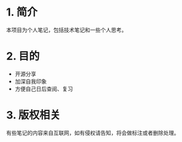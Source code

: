 # 1. 简介
本项目为个人笔记，包括技术笔记和一些个人思考。
# 2. 目的
* 开源分享
* 加深自我印象
* 方便自己日后查阅、复习
# 3. 版权相关
有些笔记的内容来自互联网，如有侵权请告知，将会做标注或者删除处理。